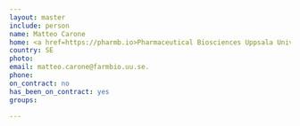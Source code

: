 ```yaml
---
layout: master
include: person
name: Matteo Carone 
home: <a href=https://pharmb.io>Pharmaceutical Biosciences Uppsala University</a>
country: SE
photo: 
email: matteo.carone@farmbio.uu.se.
phone:
on_contract: no
has_been_on_contract: yes
groups:

---
```

